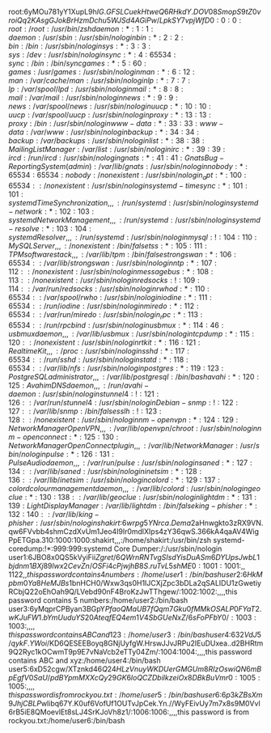 root:$6$yMOu781yY1XupL9h$IG.GFSLCuekHtweQ6RHkdY.DOV08SmopS9tZ0vroiQq2KAsgGJokBrHzmDchu5WJSd4AGiPw/LpkSY7vpjWfD0:0:0:root:/root:/usr/bin/zsh
daemon:*:1:1:daemon:/usr/sbin:/usr/sbin/nologin
bin:*:2:2:bin:/bin:/usr/sbin/nologin
sys:*:3:3:sys:/dev:/usr/sbin/nologin
sync:*:4:65534:sync:/bin:/bin/sync
games:*:5:60:games:/usr/games:/usr/sbin/nologin
man:*:6:12:man:/var/cache/man:/usr/sbin/nologin
lp:*:7:7:lp:/var/spool/lpd:/usr/sbin/nologin
mail:*:8:8:mail:/var/mail:/usr/sbin/nologin
news:*:9:9:news:/var/spool/news:/usr/sbin/nologin
uucp:*:10:10:uucp:/var/spool/uucp:/usr/sbin/nologin
proxy:*:13:13:proxy:/bin:/usr/sbin/nologin
www-data:*:33:33:www-data:/var/www:/usr/sbin/nologin
backup:*:34:34:backup:/var/backups:/usr/sbin/nologin
list:*:38:38:Mailing List Manager:/var/list:/usr/sbin/nologin
irc:*:39:39:ircd:/run/ircd:/usr/sbin/nologin
gnats:*:41:41:Gnats Bug-Reporting System (admin):/var/lib/gnats:/usr/sbin/nologin
nobody:*:65534:65534:nobody:/nonexistent:/usr/sbin/nologin
_apt:*:100:65534::/nonexistent:/usr/sbin/nologin
systemd-timesync:*:101:101:systemd Time Synchronization,,,:/run/systemd:/usr/sbin/nologin
systemd-network:*:102:103:systemd Network Management,,,:/run/systemd:/usr/sbin/nologin
systemd-resolve:*:103:104:systemd Resolver,,,:/run/systemd:/usr/sbin/nologin
mysql:!:104:110:MySQL Server,,,:/nonexistent:/bin/false
tss:*:105:111:TPM software stack,,,:/var/lib/tpm:/bin/false
strongswan:*:106:65534::/var/lib/strongswan:/usr/sbin/nologin
ntp:*:107:112::/nonexistent:/usr/sbin/nologin
messagebus:*:108:113::/nonexistent:/usr/sbin/nologin
redsocks:!:109:114::/var/run/redsocks:/usr/sbin/nologin
rwhod:*:110:65534::/var/spool/rwho:/usr/sbin/nologin
iodine:*:111:65534::/run/iodine:/usr/sbin/nologin
miredo:*:112:65534::/var/run/miredo:/usr/sbin/nologin
_rpc:*:113:65534::/run/rpcbind:/usr/sbin/nologin
usbmux:*:114:46:usbmux daemon,,,:/var/lib/usbmux:/usr/sbin/nologin
tcpdump:*:115:120::/nonexistent:/usr/sbin/nologin
rtkit:*:116:121:RealtimeKit,,,:/proc:/usr/sbin/nologin
sshd:*:117:65534::/run/sshd:/usr/sbin/nologin
statd:*:118:65534::/var/lib/nfs:/usr/sbin/nologin
postgres:*:119:123:PostgreSQL administrator,,,:/var/lib/postgresql:/bin/bash
avahi:*:120:125:Avahi mDNS daemon,,,:/run/avahi-daemon:/usr/sbin/nologin
stunnel4:!:121:126::/var/run/stunnel4:/usr/sbin/nologin
Debian-snmp:!:122:127::/var/lib/snmp:/bin/false
sslh:!:123:128::/nonexistent:/usr/sbin/nologin
nm-openvpn:*:124:129:NetworkManager OpenVPN,,,:/var/lib/openvpn/chroot:/usr/sbin/nologin
nm-openconnect:*:125:130:NetworkManager OpenConnect plugin,,,:/var/lib/NetworkManager:/usr/sbin/nologin
pulse:*:126:131:PulseAudio daemon,,,:/var/run/pulse:/usr/sbin/nologin
saned:*:127:134::/var/lib/saned:/usr/sbin/nologin
inetsim:*:128:136::/var/lib/inetsim:/usr/sbin/nologin
colord:*:129:137:colord colour management daemon,,,:/var/lib/colord:/usr/sbin/nologin
geoclue:*:130:138::/var/lib/geoclue:/usr/sbin/nologin
lightdm:*:131:139:Light Display Manager:/var/lib/lightdm:/bin/false
king-phisher:*:132:140::/var/lib/king-phisher:/usr/sbin/nologin
shakirt:$6$wrpg5YNrca.Dema2$aHnwgkto3zRX9VN.qw6FVvbb4shmCzdXvUm1Jeo4I9lr0mdlXIps4zY36qwS.366kA4qaAV4WigPpETGpa.310:1000:1000:shakirt,,,:/home/shakirt:/usr/bin/zsh
systemd-coredump:!*:999:999:systemd Core Dumper:/:/usr/sbin/nologin
user1:$6$JBO8x0QS5kVyiFii$Zgret/6QWrnRNTvgSIsdYisDuASm6DYUpsJwbL1bjdnm1BXj89lwx2CevZn/OSFi4cPjwjhB8S.ruTvL5shME0:1001:1001:,,1122,,this password contains 4 numbers:/home/user1:/bin/bash
user2:$6$HkMpbm0Ya8HeMJBs$1bnHCH0/Wxw3qs0H1IJCXjZpc3bDLa2qSALIDU1zGwetiyRCbjQ22oEhOah9Q/LVebd90nF4BroKzJwTThgew/:1002:1002:,,,,this password contains 5 numbers:/home/user2:/bin/bash
user3:$6$yMqprCPByan3BGpY$PfaoQMaUB7fQqm7Gku0fMMkOSALP0FYaT2.wKJuFW1.bYmUuduYS20AteqfEQ4em1V4SbGUeNxZ/6sFoPFbY0/:1003:1003:,,,,this password contains ABC and 123:/home/user3:/bin/bash
user4:$6$32VdJ5/qykF.YWoi$/KD6QESEEBoyq8GNjUyfgW.HrswJJvJRPu2IEuDUxea..d2BHRtm9Q2Ryc1kOCwmT9p9E7vNaVcb2eTTy04Zm/:1004:1004:,,,,this password contains ABC and xyz:/home/user4:/bin/bash
user5:$6$xD52cgw/XTznkd46$Q24HLzVnuyWKDUerGMGUm8RIzOswiQN6mBpEgfV0SaU/pdBYpmMXXcQy29GK6loQCZDbilkzeiOx8DBkBuVmr0:1005:1005:,,,,this password is from rockyou.txt:/home/user5:/bin/bash
user6:$6$p3kZBsXm9JhjCBLP$wlibq67Y.K0uf6VofUf1OUTvJpCek.Yn.//WyFEivUy7m7x8s9M0Vvl6rB5iE8QMoevlEt8sLJ4SrKJoVh8z1/:1006:1006:,,,,this password is from rockyou.txt:/home/user6:/bin/bash
